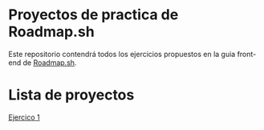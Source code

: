 # Proyectos de practica de Roadmap.sh
Este repositorio contendrá todos los ejercicios propuestos en la guia front-end de [Roadmap.sh](https://roadmap.sh/).

# Lista de proyectos
[Ejercico 1](https://roadmap.sh/projects/single-page-cv)
